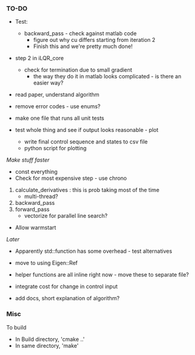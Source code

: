 ### TO-DO

* Test:
    * backward_pass - check against matlab code
	    * figure out why cu differs starting from iteration 2
	    * Finish this and we're pretty much done!

* step 2 in iLQR_core
	* check for termination due to small gradient
		* the way they do it in matlab looks complicated - is there an easier way?

* read paper, understand algorithm
* remove error codes - use enums?

* make one file that runs all unit tests
* test whole thing and see if output looks reasonable - plot
	* write final control sequence and states to csv file
	* python script for plotting

_Make stuff faster_

* const everything
* Check for most expensive step - use chrono

1. calculate_derivatives : this is prob taking most of the time
	* multi-thread?
2. backward_pass
3. forward_pass
	* vectorize for parallel line search?

* Allow warmstart

_Later_

* Apparently std::function has some overhead - test alternatives
* move to using Eigen::Ref
* helper functions are all inline right now - move these to separate file?
* integrate cost for change in control input

* add docs, short explanation of algorithm?

### Misc

To build

* In Build directory, 'cmake ..'
* In same directory, 'make'
